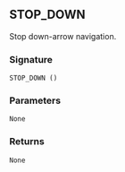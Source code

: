 ## STOP\_DOWN

Stop down-arrow navigation.


### Signature

`STOP_DOWN ()`


### Parameters

`None`


### Returns

`None`